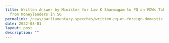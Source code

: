 ```yaml
---
title: Written Answer by Minister for Law K Shanmugam to PQ on FDWs Taking Loans
  from Moneylenders in SG
permalink: /news/parliamentary-speeches/written-pq-on-foreign-domestic-workers-taking-loans-moneylenders-sg
date: 2022-08-01
layout: post
description: ""
---
```

